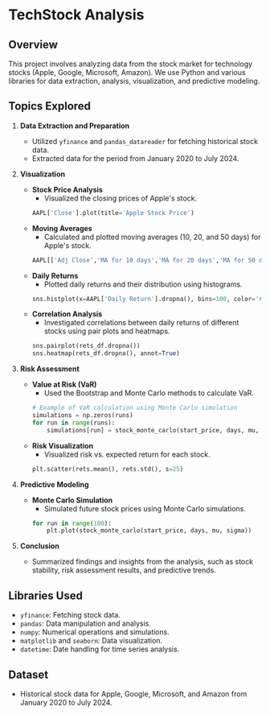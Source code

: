 # TechStock Analysis

## Overview
This project involves analyzing data from the stock market for technology stocks (Apple, Google, Microsoft, Amazon). We use Python and various libraries for data extraction, analysis, visualization, and predictive modeling.

## Topics Explored
1. **Data Extraction and Preparation**
   - Utilized `yfinance` and `pandas_datareader` for fetching historical stock data.
   - Extracted data for the period from January 2020 to July 2024.

2. **Visualization**
   - **Stock Price Analysis**
     - Visualized the closing prices of Apple's stock.
     ```python
     AAPL['Close'].plot(title='Apple Stock Price')
     ```
   - **Moving Averages**
     - Calculated and plotted moving averages (10, 20, and 50 days) for Apple's stock.
     ```python
     AAPL[['Adj Close','MA for 10 days','MA for 20 days','MA for 50 days']].plot(figsize=(12,5))
     ```
   - **Daily Returns**
     - Plotted daily returns and their distribution using histograms.
     ```python
     sns.histplot(x=AAPL['Daily Return'].dropna(), bins=100, color='red')
     ```
   - **Correlation Analysis**
     - Investigated correlations between daily returns of different stocks using pair plots and heatmaps.
     ```python
     sns.pairplot(rets_df.dropna())
     sns.heatmap(rets_df.dropna(), annot=True)
     ```

3. **Risk Assessment**
   - **Value at Risk (VaR)**
     - Used the Bootstrap and Monte Carlo methods to calculate VaR.
     ```python
     # Example of VaR calculation using Monte Carlo simulation
     simulations = np.zeros(runs)
     for run in range(runs):
         simulations[run] = stock_monte_carlo(start_price, days, mu, sigma)[days-1]
     ```
   - **Risk Visualization**
     - Visualized risk vs. expected return for each stock.
     ```python
     plt.scatter(rets.mean(), rets.std(), s=25)
     ```

4. **Predictive Modeling**
   - **Monte Carlo Simulation**
     - Simulated future stock prices using Monte Carlo simulations.
     ```python
     for run in range(100):
         plt.plot(stock_monte_carlo(start_price, days, mu, sigma))
     ```

5. **Conclusion**
   - Summarized findings and insights from the analysis, such as stock stability, risk assessment results, and predictive trends.

## Libraries Used
- `yfinance`: Fetching stock data.
- `pandas`: Data manipulation and analysis.
- `numpy`: Numerical operations and simulations.
- `matplotlib` and `seaborn`: Data visualization.
- `datetime`: Date handling for time series analysis.

## Dataset
- Historical stock data for Apple, Google, Microsoft, and Amazon from January 2020 to July 2024.
